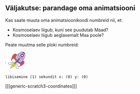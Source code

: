 ## Väljakutse: parandage oma animatsiooni

Kas saate muuta oma animatsioonikoodi numbreid nii, et:

+ Kosmoselaev liigub, kuni see puudutab Maad?
+ Kosmoselaev liigub aeglasemalt Maa poole?

Peate muutma selle ploki numbreid:

![Rocketship sprite](images/sprite-spaceship.png)

```blocks3
libisemine (1) sekundit x: (0) y: (0)
```

[[[generic-scratch3-coordinates]]]